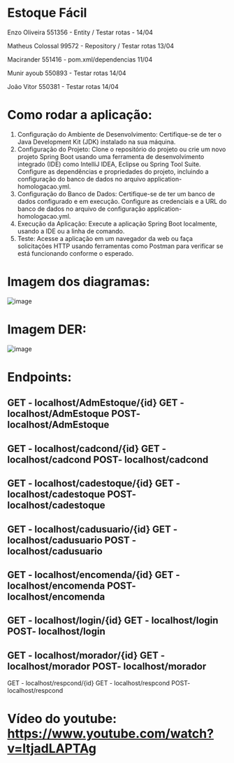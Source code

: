 # Estoque Fácil

 Enzo Oliveira 551356 - Entity / Testar rotas - 14/04

 Matheus Colossal 99572  - Repository / Testar rotas 13/04

 Macirander 551416 - pom.xml/dependencias 11/04

 Munir ayoub 550893  - Testar rotas 14/04

 João Vitor 550381 - Testar rotas 14/04


# Como rodar a aplicação:
1. Configuração do Ambiente de Desenvolvimento:
Certifique-se de ter o Java Development Kit (JDK) instalado na sua máquina.
2. Configuração do Projeto:
Clone o repositório do projeto ou crie um novo projeto Spring Boot usando uma ferramenta de desenvolvimento integrado (IDE) como IntelliJ IDEA, Eclipse ou Spring Tool Suite.
Configure as dependências e propriedades do projeto, incluindo a configuração do banco de dados no arquivo application-homologacao.yml.
3. Configuração do Banco de Dados:
Certifique-se de ter um banco de dados configurado e em execução. Configure as credenciais e a URL do banco de dados no arquivo de configuração application-homologacao.yml.
4. Execução da Aplicação:
Execute a aplicação Spring Boot localmente, usando a IDE ou a linha de comando.
5. Teste:
Acesse a aplicação em um navegador da web ou faça solicitações HTTP usando ferramentas como Postman para verificar se está funcionando conforme o esperado.


# Imagem dos diagramas:
![image](https://github.com/BernardoliveiraFiap/JavaSpringSprint1/assets/126569987/c0e28e1d-92e0-474c-8d83-584167878c84)

# Imagem DER: 
![image](https://github.com/BernardoliveiraFiap/JavaSpringSprint1/assets/126569987/d8c70218-e9b9-4df5-95e5-29ef09a0f007)



# Endpoints: 

GET - localhost/AdmEstoque/{id}
GET - localhost/AdmEstoque
POST- localhost/AdmEstoque
---------------------------------
 
GET - localhost/cadcond/{id}
GET - localhost/cadcond
POST- localhost/cadcond
---------------------------------
GET - localhost/cadestoque/{id}
GET - localhost/cadestoque
POST- localhost/cadestoque
---------------------------------
GET - localhost/cadusuario/{id}
GET - localhost/cadusuario
POST - localhost/cadusuario
--------------------------------- 
GET - localhost/encomenda/{id}
GET - localhost/encomenda
POST- localhost/encomenda
--------------------------------- 
GET - localhost/login/{id}
GET - localhost/login
POST- localhost/login
--------------------------------- 
GET - localhost/morador/{id}
GET - localhost/morador
POST- localhost/morador
--------------------------------- 
GET - localhost/respcond/{id}
GET - localhost/respcond
POST- localhost/respcond

# Vídeo do youtube: https://www.youtube.com/watch?v=ltjadLAPTAg
